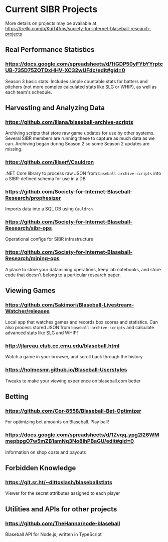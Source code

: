 # Current SIBR Projects

More details on projects may be available at https://trello.com/b/KqiT4fms/society-for-internet-blaseball-research-projects

## Real Performance Statistics

### https://docs.google.com/spreadsheets/d/1tGDP50yFYbYYrptcUB-735D75ZOTDxHHV-XC32wUFdc/edit#gid=0
Season 3 basic stats. Includes simple countable stats for batters and pitchers (not more complex calculated stats like SLG or WHIP), as well as each team's schedule.

## Harvesting and Analyzing Data

### https://github.com/iliana/blaseball-archive-scripts
Archiving scripts that store raw game updates for use by other systems. Several SIBR members are running these to capture as much data as we can.
Archiving began during Season 2 so some Season 2 updates are missing.

### https://github.com/lilserf/Cauldron
.NET Core library to process raw JSON from `baseball-archive-scripts` into a SIBR-defined schema for use in a DB

### https://github.com/Society-for-Internet-Blaseball-Research/prophesizer
Imports data into a SQL DB using `Cauldron`

### https://github.com/Society-for-Internet-Blaseball-Research/sibr-ops
Operational configs for SIBR infrastructure

### https://github.com/Society-for-Internet-Blaseball-Research/mining-ops
A place to store your datamining operations, keep lab notebooks, and store code that doesn't belong to a particular research paper.

## Viewing Games

### https://github.com/Sakimori/Blaseball-Livestream-Watcher/releases
Local app that watches games and records box scores and statistics. Can also process stored JSON from `baseball-archive-scripts` and calculate advanced stats like SLG and WHIP!

### http://jlareau.club.cc.cmu.edu/blaseball.html
Watch a game in your browser, and scroll back through the history

### https://holmesmr.github.io/Blaseball-Userstyles
Tweaks to make your viewing experience on blaseball.com better

## Betting

### https://github.com/Cor-8558/Blaseball-Bet-Optimizer
For optimizing bet amounts on Blaseball. Play ball!

### https://docs.google.com/spreadsheets/d/1Zvqq_ypg2I26WMmepbpgO7w5mZB1amNq3No8lhPBaGU/edit#gid=0
Information on shop costs and payouts

## Forbidden Knowledge

### https://git.sr.ht/~dittoslash/blaseballstlats
Viewer for the secret attributes assigned to each player

## Utilities and APIs for other projects

### https://github.com/TheHanna/node-blaseball
Blaseball API for Node.js, written in TypeScript
